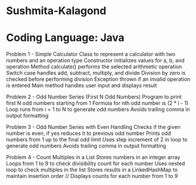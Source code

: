 # Sushmita-Kalagond
# Coding Language: Java

 Problem 1 - Simple Calculator
 Class to represent a calculator with two numbers and an operation type
 Constructor initializes values for a, b, and operation
 Method calculate() performs the selected arithmetic operation
 Switch case handles add, subtract, multiply, and divide
 Division by zero is checked before performing division
 Exception thrown if an invalid operation is entered
 Main method handles user input and displays result

 Problem 2 - Odd Number Series (First N Odd Numbers)
 Program to print first N odd numbers starting from 1
 Formula for nth odd number is (2 * i - 1)
 Loop runs from i = 1 to N to generate odd numbers
 Avoids trailing comma in output formatting

 Problem 3 - Odd Number Series with Even Handling
 Checks if the given number is even, if yes reduces it to previous odd number
 Prints odd numbers from 1 up to the final odd limit
 Uses step increment of 2 in loop to generate odd numbers
 Avoids trailing comma in output formatting

 Problem 4 - Count Multiples in a List
 Stores numbers in an integer array
 Loops from 1 to 9 to check divisibility count for each number
 Uses nested loop to check multiples in the list
 Stores results in a LinkedHashMap to maintain insertion order
// Displays counts for each number from 1 to 9
